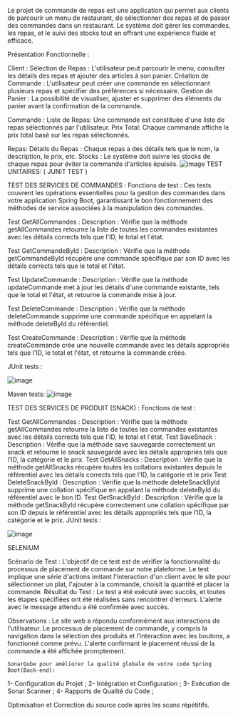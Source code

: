 

Le projet de commande de repas est une application qui permet aux clients de parcourir un menu de restaurant, de sélectionner des repas et de passer des commandes dans un restaurant. Le système doit gérer les commandes, les repas, et le suivi des stocks tout en offrant une expérience fluide et efficace.

Présentation Fonctionnelle :

Client :
Sélection de Repas : L'utilisateur peut parcourir le menu, consulter les détails des repas et ajouter des articles à son panier.
Création de Commande : L'utilisateur peut créer une commande en sélectionnant plusieurs repas et spécifier des préférences si nécessaire.
Gestion de Panier : La possibilité de visualiser, ajuster et supprimer des éléments du panier avant la confirmation de la commande.

Commande :
Liste de Repas: Une commande est constituée d'une liste de repas sélectionnés par l'utilisateur.
Prix Total: Chaque commande affiche le prix total basé sur les repas sélectionnés.


Repas:
Détails du Repas :
 Chaque repas a des détails tels que le nom, la description, le prix, etc.
Stocks : Le système doit suivre les stocks de chaque repas pour éviter la commande d'articles épuisés.
![image](https://github.com/samisrhir/Front-End-Food-Ordering-App-Angular/assets/56563430/36a881d2-a204-4a52-b9ae-aa067fd1a844)
TEST UNITAIRES: ( JUNIT TEST )

TEST DES SERVICES DE COMMANDES :
Fonctions de test :
Ces tests couvrent les opérations essentielles pour la gestion des commandes dans votre application Spring Boot, garantissant le bon fonctionnement des méthodes de service associées à la manipulation des commandes.

Test GetAllCommandes :
Description : Vérifie que la méthode getAllCommandes retourne la liste de toutes les commandes existantes avec les détails corrects tels que l'ID, le total et l'état.

Test GetCommandeById :
Description : Vérifie que la méthode getCommandeById récupère une commande spécifique par son ID avec les détails corrects tels que le total et l'état.

Test UpdateCommande :
Description : Vérifie que la méthode updateCommande met à jour les détails d'une commande existante, tels que le total et l'état, et retourne la commande mise à jour.

Test DeleteCommande :
Description : Vérifie que la méthode deleteCommande supprime une commande spécifique en appelant la méthode deleteById du référentiel.

Test CreateCommande :
Description : Vérifie que la méthode createCommande crée une nouvelle commande avec les détails appropriés tels que l'ID, le total et l'état, et retourne la commande créée.

JUnit tests :



![image](https://github.com/samisrhir/Front-End-Food-Ordering-App-Angular/assets/56563430/05083cd9-c74c-4e14-9c7b-195c459bb3cc)



Maven tests:
![image](https://github.com/samisrhir/Front-End-Food-Ordering-App-Angular/assets/56563430/87deea17-21be-4492-8cb8-af2a451a1ae8)



TEST DES SERVICES DE PRODUIT (SNACK) :
Fonctions de test :

Test GetAllCommandes :
Description : Vérifie que la méthode getAllCommandes retourne la liste de toutes les commandes existantes avec les détails corrects tels que l'ID, le total et l'état.
Test SaveSnack :
Description : Vérifie que la méthode save sauvegarde correctement un snack et retourne le snack sauvegardé avec les détails appropriés tels que l'ID, la catégorie et le prix.
Test GetAllSnacks :
Description : Vérifie que la méthode getAllSnacks récupère toutes les collations existantes depuis le référentiel avec les détails corrects tels que l'ID, la catégorie et le prix
Test DeleteSnackById :
Description : Vérifie que la méthode deleteSnackById supprime une collation spécifique en appelant la méthode deleteById du référentiel avec le bon ID.
Test GetSnackById :
Description : Vérifie que la méthode getSnackById récupère correctement une collation spécifique par son ID depuis le référentiel avec les détails appropriés tels que l'ID, la catégorie et le prix.
JUnit tests :

![image](https://github.com/samisrhir/Front-End-Food-Ordering-App-Angular/assets/56563430/ec3ccdbb-cb96-4593-a6b3-d49e937b2e5e)

 SELENIUM


Scénario de Test :
L'objectif de ce test est de vérifier la fonctionnalité du processus de placement de commande sur notre plateforme. Le test implique une série d'actions imitant l'interaction d'un client avec le site pour sélectionner un plat, l'ajouter à la commande, choisit la quantité et placer la commande.
Résultat du Test :
Le test a été exécuté avec succès, et toutes les étapes spécifiées ont été réalisées sans rencontrer d'erreurs. L'alerte avec le message attendu a été confirmée avec succès.


Observations :
Le site web a répondu conformément aux interactions de l'utilisateur.
Le processus de placement de commande, y compris la navigation dans la sélection des produits et l'interaction avec les boutons, a fonctionné comme prévu.
L'alerte confirmant le placement réussi de la commande a été affichée promptement.



	SonarQube pour améliorer la qualité globale de votre code Spring Boot(Back-end): 
1-	Configuration du Projet ;
2-	Intégration et Configuration ;
3-	Exécution de Sonar Scanner ;
4-	Rapports de Qualité du Code ;

Optimisation et Correction du source code après les scans répétitifs.

                                                                                                                                       







